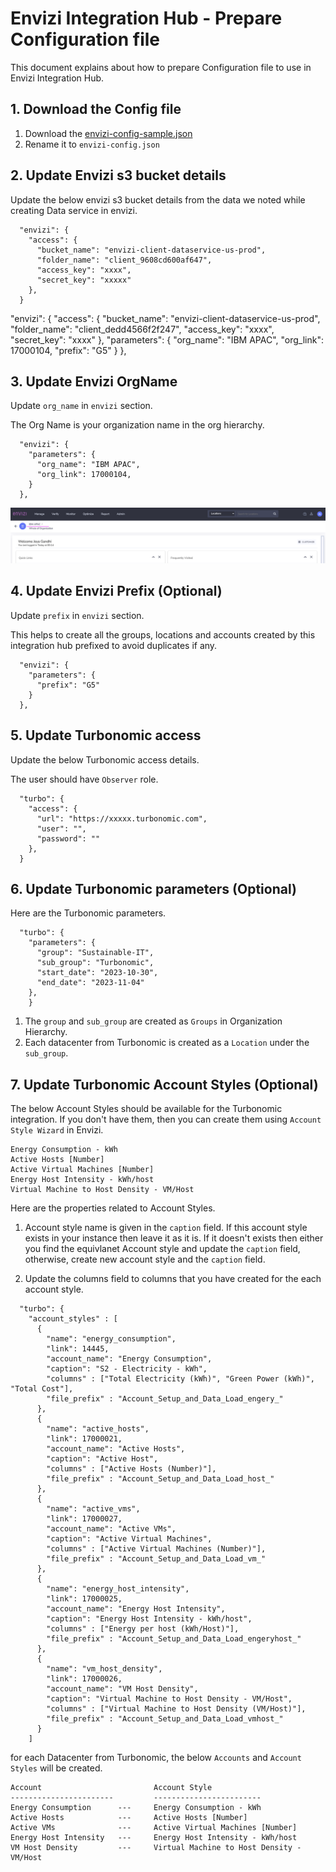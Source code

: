 # Envizi Integration Hub - Prepare Configuration file

This document explains about how to prepare Configuration file to use in Envizi Integration Hub.

## 1. Download the Config file

1. Download the [envizi-config-sample.json](../config/envizi-config-sample.json)
2. Rename it to `envizi-config.json`

## 2. Update Envizi s3 bucket details

Update the below envizi s3 bucket details from the data we noted while creating Data service in envizi.

```
  "envizi": {
    "access": {
      "bucket_name": "envizi-client-dataservice-us-prod",
      "folder_name": "client_9608cd600af647",
      "access_key": "xxxx",
      "secret_key": "xxxxx"
    },
  }
```

  "envizi": {
    "access": {
      "bucket_name": "envizi-client-dataservice-us-prod",
      "folder_name": "client_dedd4566f2f247",
      "access_key": "xxxx",
      "secret_key": "xxxx"
    },
    "parameters": {
      "org_name": "IBM APAC",
      "org_link": 17000104,
      "prefix": "G5"
    }
  },


## 3. Update Envizi OrgName

Update `org_name` in `envizi` section.

The Org Name is your organization name in the org hierarchy.
```
  "envizi": {
    "parameters": {
      "org_name": "IBM APAC",
      "org_link": 17000104,
    }
  },
```
<img src="images/img-14-orgname.png">

## 4. Update Envizi Prefix (Optional)

Update `prefix` in `envizi` section.

This helps to create all the groups, locations and accounts created by this integration hub prefixed to avoid duplicates if any.
```
  "envizi": {
    "parameters": {
      "prefix": "G5"
    }
  },
```

## 5. Update Turbonomic access

Update the below Turbonomic access details.

The user should have `Observer` role.

```
  "turbo": {
    "access": {
      "url": "https://xxxxx.turbonomic.com",
      "user": "",
      "password": ""
    },
  }

```
## 6. Update Turbonomic parameters (Optional)

Here are the Turbonomic parameters.

```
  "turbo": {
    "parameters": {
      "group": "Sustainable-IT",
      "sub_group": "Turbonomic",
      "start_date": "2023-10-30",
      "end_date": "2023-11-04"
    },
    }
```

1. The `group` and `sub_group` are created as `Groups` in Organization Hierarchy.
2. Each datacenter from Turbonomic is created as a `Location` under the `sub_group`.


## 7. Update Turbonomic Account Styles (Optional)

The below Account Styles should be available for the Turbonomic integration. If you don't have them, then you can create them using `Account Style Wizard` in Envizi.

  ```
  Energy Consumption - kWh
  Active Hosts [Number]     
  Active Virtual Machines [Number]
  Energy Host Intensity - kWh/host
  Virtual Machine to Host Density - VM/Host
  ```

Here are the properties related to Account Styles. 

1. Account style name is given in the `caption` field. If this account style exists in your instance then leave it as it is. If it doesn't  exists then either you find the equivlanet Account style and update the `caption` field, otherwise, create new account style and the `caption` field. 

2. Update the columns field to columns that you have created for the each account style.

```
  "turbo": {
    "account_styles" : [
      {
        "name": "energy_consumption",
        "link": 14445,
        "account_name": "Energy Consumption", 
        "caption": "S2 - Electricity - kWh", 
        "columns" : ["Total Electricity (kWh)", "Green Power (kWh)", "Total Cost"],
        "file_prefix" : "Account_Setup_and_Data_Load_engery_"
      },
      {
        "name": "active_hosts",
        "link": 17000021,
        "account_name": "Active Hosts", 
        "caption": "Active Host",
        "columns" : ["Active Hosts (Number)"],
        "file_prefix" : "Account_Setup_and_Data_Load_host_"
      },
      {
        "name": "active_vms",
        "link": 17000027,
        "account_name": "Active VMs", 
        "caption": "Active Virtual Machines",
        "columns" : ["Active Virtual Machines (Number)"],
        "file_prefix" : "Account_Setup_and_Data_Load_vm_"
      },
      {
        "name": "energy_host_intensity",
        "link": 17000025,
        "account_name": "Energy Host Intensity", 
        "caption": "Energy Host Intensity - kWh/host",
        "columns" : ["Energy per host (kWh/Host)"],
        "file_prefix" : "Account_Setup_and_Data_Load_engeryhost_"
      },
      {
        "name": "vm_host_density",
        "link": 17000026,
        "account_name": "VM Host Density", 
        "caption": "Virtual Machine to Host Density - VM/Host",
        "columns" : ["Virtual Machine to Host Density (VM/Host)"],
        "file_prefix" : "Account_Setup_and_Data_Load_vmhost_"
      }
    ]
```

for each Datacenter from Turbonomic, the below `Accounts` and `Account Styles` will be created.
  ```
  Account                         Account Style
  -----------------------         ------------------------
  Energy Consumption      ---     Energy Consumption - kWh
  Active Hosts            ---     Active Hosts [Number]     
  Active VMs              ---     Active Virtual Machines [Number]
  Energy Host Intensity   ---     Energy Host Intensity - kWh/host
  VM Host Density         ---     Virtual Machine to Host Density - VM/Host
  ```
